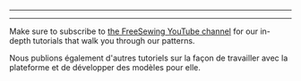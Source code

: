 - - -
- - -

Make sure to subscribe to [the FreeSewing YouTube channel](https://youtube.com/channel/UCLAyxEL72gHvuKBpa-GmCvQ) for our in-depth tutorials that walk you through our patterns.

Nous publions également d'autres tutoriels sur la façon de travailler avec la plateforme et de développer des modèles pour elle.
